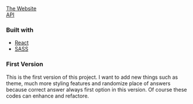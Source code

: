 [The Website](https://quiz-app5039.netlify.app/) \
[API](https://the-trivia-api.com/)

### Built with

- [React](https://reactjs.org/)
- [SASS](https://sass-lang.com/)

### First Version

This is the first version of this project. I want to add new things such as theme, much more styling features and randomize place of answers because correct answer always first option in this version. Of course these codes can enhance and refactore.
